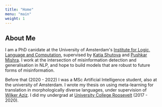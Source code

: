 ```yaml
---
title: "Home"
menu: "main"
weight: 1
---
```


## About Me

I am a PhD canidate at the University of Amsterdam's [Institute for Logic, Language and Computation](https://www.illc.uva.nl/), supervised by [Katia Shutova](https://www.shutova.org/) and [Pushkar Mishra](https://pushkarmishra.com/). I work at the intersection of misinformation detection and generalisation in NLP, and hope to build models that are robust to future forms of misinformation.

Before that (2020 - 2022) I was a MSc Artificial Intelligence student, also at the university of Amsterdam. I wrote my thesis on using meta-learning for translation in morphologically diverse languages, under supervision of [Wilker Aziz](https://wilkeraziz.github.io/). I did my undergrad at [University College Roosevelt](https://www.ucr.nl/) (2017 - 2020).
